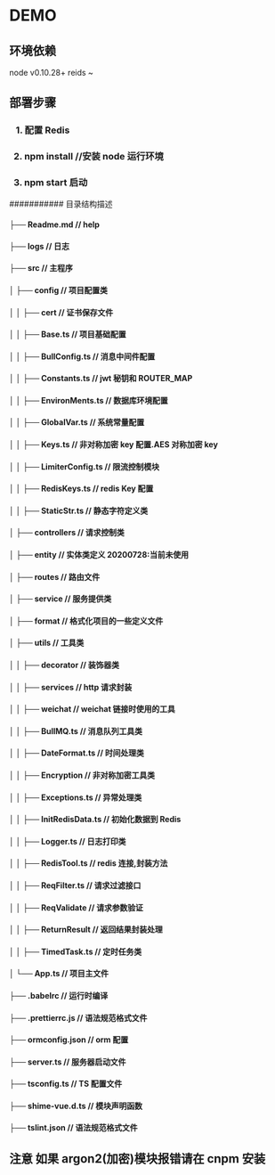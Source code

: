 # DEMO

## 环境依赖

node v0.10.28+
reids ~

## 部署步骤

### &nbsp;&nbsp; 1. 配置 Redis

### &nbsp;&nbsp;2. npm install //安装 node 运行环境

### &nbsp;&nbsp;3. npm start 启动

########### 目录结构描述

#### ├── Readme.md // help

#### ├── logs // 日志

#### ├── src // 主程序

#### │ ├── config // 项目配置类

#### │ │ ├── cert // 证书保存文件

#### │ │ ├── Base.ts // 项目基础配置

#### │ │ ├── BullConfig.ts // 消息中间件配置

#### │ │ ├── Constants.ts // jwt 秘钥和 ROUTER_MAP

#### │ │ ├── EnvironMents.ts // 数据库环境配置

#### │ │ ├── GlobalVar.ts // 系统常量配置

#### │ │ ├── Keys.ts // 非对称加密 key 配置.AES 对称加密 key

#### │ │ ├── LimiterConfig.ts // 限流控制模块

#### │ │ ├── RedisKeys.ts // redis Key 配置

#### │ │ ├── StaticStr.ts // 静态字符定义类

#### │ ├── controllers // 请求控制类

#### │ ├── entity // 实体类定义 20200728:当前未使用

#### │ ├── routes // 路由文件

#### │ ├── service // 服务提供类

#### │ ├── format // 格式化项目的一些定义文件

#### │ ├── utils // 工具类

#### │ │ ├── decorator // 装饰器类

#### │ │ ├── services // http 请求封装

#### │ │ ├── weichat // weichat 链接时使用的工具

#### │ │ ├── BullMQ.ts // 消息队列工具类

#### │ │ ├── DateFormat.ts // 时间处理类

#### │ │ ├── Encryption // 非对称加密工具类

#### │ │ ├── Exceptions.ts // 异常处理类

#### │ │ ├── InitRedisData.ts // 初始化数据到 Redis

#### │ │ ├── Logger.ts // 日志打印类

#### │ │ ├── RedisTool.ts // redis 连接,封装方法

#### │ │ ├── ReqFilter.ts // 请求过滤接口

#### │ │ ├── ReqValidate // 请求参数验证

#### │ │ ├── ReturnResult // 返回结果封装处理

#### │ │ ├── TimedTask.ts // 定时任务类

#### │ └── App.ts // 项目主文件

#### ├── .babelrc // 运行时编译

#### ├── .prettierrc.js // 语法规范格式文件

#### ├── ormconfig.json // orm 配置

#### ├── server.ts // 服务器启动文件

#### ├── tsconfig.ts // TS 配置文件

#### ├── shime-vue.d.ts // 模块声明函数

#### ├── tslint.json // 语法规范格式文件

####

## 注意 如果 argon2(加密)模块报错请在 cnpm 安装
